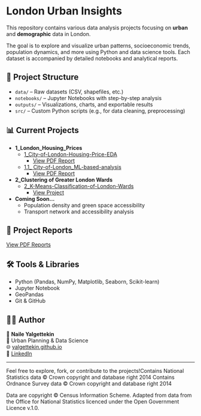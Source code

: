 # London Urban Insights

This repository contains various data analysis projects focusing on **urban** and **demographic** data in London.

The goal is to explore and visualize urban patterns, socioeconomic trends, population dynamics, and more using Python and data science tools. Each dataset is accompanied by detailed notebooks and analytical reports.

## 📁 Project Structure

- `data/` – Raw datasets (CSV, shapefiles, etc.)
- `notebooks/` – Jupyter Notebooks with step-by-step analysis
- `outputs/` – Visualizations, charts, and exportable results
- `src/` – Custom Python scripts (e.g., for data cleaning, preprocessing)

## 📊 Current Projects

- **1_London_Housing_Prices**
  - [1_City-of-London-Housing-Price-EDA](https://github.com/yalgettekin/london-urban-insights/blob/main/notebooks/1_City-of-London-Housing-Price-EDA.ipynb)
  	- [View PDF Report](https://github.com/yalgettekin/london-urban-insights/blob/main/outputs/1_City-of-London-Housing-Price-EDA.pdf)
  - [1.1_ City-of-London_ML-based-analysis](https://github.com/yalgettekin/london-urban-insights/blob/main/notebooks/1.1_%20City-of-London_ML-based-analysis.ipynb)
  	- [View PDF Report](https://github.com/yalgettekin/london-urban-insights/blob/main/1_%20City-of-London_ML-based-analysis/outputs/1.1_%20City-of-London_ML-based-analysis.pdf)
- **2_Clustering of Greater London Wards**
  - [2_K-Means-Classification-of-London-Wards](https://github.com/yalgettekin/london-urban-insights/blob/main/notebooks/1_City-of-London-Housing-Price-EDA.ipynb)
  	- [View Project](https://github.com/yalgettekin/london-urban-insights/blob/main/2_K-Means-Classification-of-London-Wards/notebooks/2_K-Means-Classification-of-London-Wards.ipynb)
- **Coming Soon...**
  - Population density and green space accessibility
  - Transport network and accessibility analysis
## 📄 Project Reports
[View PDF Reports](https://github.com/yalgettekin/london-urban-insights/tree/main/outputs)

## 🛠️ Tools & Libraries

- Python (Pandas, NumPy, Matplotlib, Seaborn, Scikit-learn)
- Jupyter Notebook
- GeoPandas 
- Git & GitHub

## 🙋‍♂️ Author

👤 **Naile Yalgettekin**  
📌 Urban Planning & Data Science  
🌐 [yalgettekin.github.io](https://github.com/yalgettekin)  
💼 [LinkedIn](https://www.linkedin.com/in/naile-yalgettekin-2b8a43100/)

---

Feel free to explore, fork, or contribute to the projects!Contains National Statistics data © Crown copyright and database right 2014
Contains Ordnance Survey data © Crown copyright and database right 2014


Data are copyright © Census Information Scheme. Adapted from data from the Office for National Statistics licenced under the Open Government Licence v.1.0.
